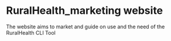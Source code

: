 # RuralHealth_marketing website
The website aims to market and guide on use and the need of the RuralHealth CLI Tool
